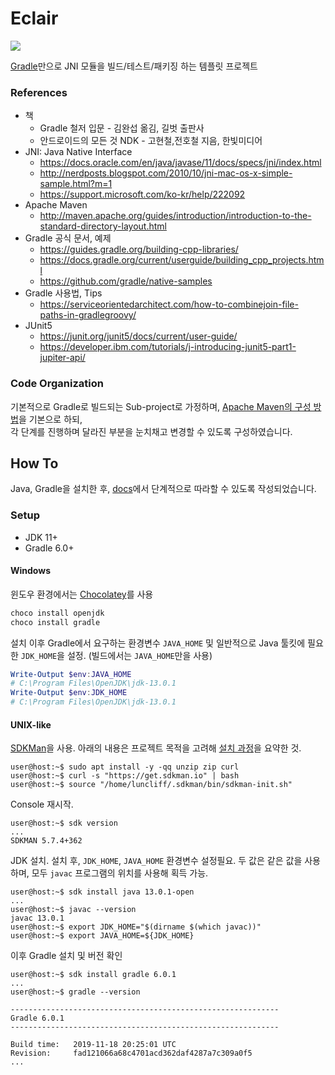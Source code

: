 # Eclair

[![](https://img.shields.io/badge/Gradle-6.0%2B-%2302303A)](https://gradle.org)

[Gradle](https://gradle.org/features/)만으로 JNI 모듈을 빌드/테스트/패키징 하는 템플릿 프로젝트

### References

* 책
    * Gradle 철저 입문 - 김완섭 옮김, 길벗 출판사
    * 안드로이드의 모든 것 NDK - 고현철,전호철 지음, 한빛미디어
* JNI: Java Native Interface
    * https://docs.oracle.com/en/java/javase/11/docs/specs/jni/index.html
    * http://nerdposts.blogspot.com/2010/10/jni-mac-os-x-simple-sample.html?m=1
    * https://support.microsoft.com/ko-kr/help/222092
* Apache Maven
    * http://maven.apache.org/guides/introduction/introduction-to-the-standard-directory-layout.html
* Gradle 공식 문서, 예제
    * https://guides.gradle.org/building-cpp-libraries/
    * https://docs.gradle.org/current/userguide/building_cpp_projects.html
    * https://github.com/gradle/native-samples
* Gradle 사용법, Tips
    * https://serviceorientedarchitect.com/how-to-combinejoin-file-paths-in-gradlegroovy/
* JUnit5
    * https://junit.org/junit5/docs/current/user-guide/
    * https://developer.ibm.com/tutorials/j-introducing-junit5-part1-jupiter-api/

### Code Organization

기본적으로 Gradle로 빌드되는 Sub-project로 가정하며, [Apache Maven의 구성 방법](http://maven.apache.org/guides/introduction/introduction-to-the-standard-directory-layout.html)을 기본으로 하되,  
각 단계를 진행하며 달라진 부분을 눈치채고 변경할 수 있도록 구성하였습니다.

## How To

Java, Gradle을 설치한 후, [docs](./docs)에서 단계적으로 따라할 수 있도록 작성되었습니다.

### Setup

* JDK 11+
* Gradle 6.0+

#### Windows

윈도우 환경에서는 [Chocolatey](https://chocolatey.org/)를 사용

```ps1
choco install openjdk
choco install gradle
```

설치 이후 Gradle에서 요구하는 환경변수 `JAVA_HOME` 및 일반적으로 Java 툴킷에 필요한 `JDK_HOME`을 설정. (빌드에서는 `JAVA_HOME`만을 사용)

```ps1
Write-Output $env:JAVA_HOME
# C:\Program Files\OpenJDK\jdk-13.0.1
Write-Output $env:JDK_HOME
# C:\Program Files\OpenJDK\jdk-13.0.1
```

#### UNIX-like

[SDKMan](https://sdkman.io/)을 사용. 아래의 내용은 프로젝트 목적을 고려해 [설치 과정](https://sdkman.io/install)을 요약한 것.

```console
user@host:~$ sudo apt install -y -qq unzip zip curl
user@host:~$ curl -s "https://get.sdkman.io" | bash
user@host:~$ source "/home/luncliff/.sdkman/bin/sdkman-init.sh"
```

Console 재시작.

```console
user@host:~$ sdk version
...
SDKMAN 5.7.4+362
```

JDK 설치. 설치 후, `JDK_HOME`, `JAVA_HOME` 환경변수 설정필요. 두 값은 같은 값을 사용하며, 모두 `javac` 프로그램의 위치를 사용해 획득 가능.

```console
user@host:~$ sdk install java 13.0.1-open
...
user@host:~$ javac --version
javac 13.0.1
user@host:~$ export JDK_HOME="$(dirname $(which javac))"
user@host:~$ export JAVA_HOME=${JDK_HOME}
```

이후 Gradle 설치 및 버전 확인

```console
user@host:~$ sdk install gradle 6.0.1
...
user@host:~$ gradle --version

------------------------------------------------------------
Gradle 6.0.1
------------------------------------------------------------

Build time:   2019-11-18 20:25:01 UTC
Revision:     fad121066a68c4701acd362daf4287a7c309a0f5
...
```
